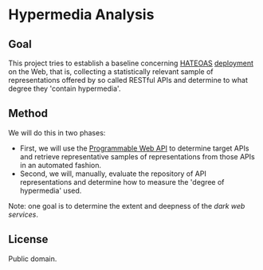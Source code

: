 # Hypermedia Analysis

## Goal
This project tries to establish a baseline concerning [HATEOAS](http://www.infoq.com/articles/webber-rest-workflow) [deployment](http://www.infoq.com/articles/mark-baker-hypermedia) on the Web, that is, collecting a statistically relevant sample of representations offered by so called RESTful APIs and determine to what degree they 'contain hypermedia'.

## Method
We will do this in two phases:

* First, we will use the [Programmable Web API](http://api.programmableweb.com/) to determine target APIs and retrieve representative samples of representations from those APIs in an automated fashion.
* Second, we will, manually, evaluate the repository of API representations and determine how to measure the 'degree of hypermedia' used.

Note: one goal is to determine the extent and deepness of the *dark web services*.

## License
Public domain.